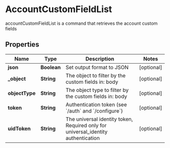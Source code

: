 

# AccountCustomFieldList

accountCustomFieldList is a command that retrieves the account custom fields

## Properties

| Name | Type | Description | Notes |
|------------ | ------------- | ------------- | -------------|
|**json** | **Boolean** | Set output format to JSON |  [optional] |
|**_object** | **String** | The object to filter by the custom fields in: body |  [optional] |
|**objectType** | **String** | The object type to filter by the custom fields in: body |  [optional] |
|**token** | **String** | Authentication token (see &#x60;/auth&#x60; and &#x60;/configure&#x60;) |  [optional] |
|**uidToken** | **String** | The universal identity token, Required only for universal_identity authentication |  [optional] |



